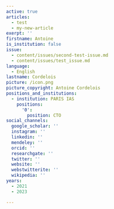 ```yaml
---
active: true
articles:
  - test
  - my-new-article
exerpt: ''
firstname: Antoine
is_institution: false
issue:
  - content/issues/second-test-issue.md
  - content/issues/test_issue.md
language:
  - English
lastname: Cordelois
picture: /icon.png
picture_copyright: Antoine Cordelois
positions_and_institutions:
  - institution: PARIS IAS
    positions:
      '0':
        position: CTO
social_channels:
  google_scholar: ''
  instagram: ''
  linkedin: ''
  mendeley: ''
  orcid: ''
  researchgate: ''
  twitter: ''
  website: ''
  webstwitterite: ''
  wikipedia: ''
years:
  - 2021
  - 2023

---
```

